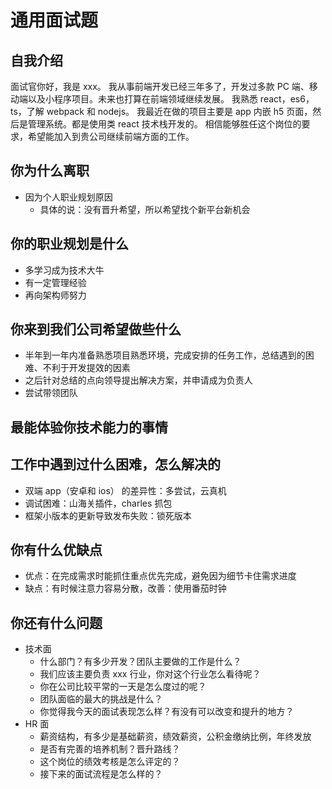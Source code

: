 # 通用面试题

## 自我介绍

面试官你好，我是 xxx。
我从事前端开发已经三年多了，开发过多款 PC 端、移动端以及小程序项目。未来也打算在前端领域继续发展。
我熟悉 react，es6，ts，了解 webpack 和 nodejs。
我最近在做的项目主要是 app 内嵌 h5 页面，然后是管理系统。都是使用类 react 技术栈开发的。
相信能够胜任这个岗位的要求，希望能加入到贵公司继续前端方面的工作。

## 你为什么离职

- 因为个人职业规划原因
  - 具体的说：没有晋升希望，所以希望找个新平台新机会

## 你的职业规划是什么

- 多学习成为技术大牛
- 有一定管理经验
- 再向架构师努力

## 你来到我们公司希望做些什么

- 半年到一年内准备熟悉项目熟悉环境，完成安排的任务工作，总结遇到的困难、不利于开发提效的因素
- 之后针对总结的点向领导提出解决方案，并申请成为负责人
- 尝试带领团队

## 最能体验你技术能力的事情

## 工作中遇到过什么困难，怎么解决的

- 双端 app（安卓和 ios） 的差异性：多尝试，云真机
- 调试困难：山海关插件，charles 抓包
- 框架小版本的更新导致发布失败：锁死版本

## 你有什么优缺点

- 优点：在完成需求时能抓住重点优先完成，避免因为细节卡住需求进度
- 缺点：有时候注意力容易分散，改善：使用番茄时钟

## 你还有什么问题

- 技术面
  - 什么部门？有多少开发？团队主要做的工作是什么？
  - 我们应该主要负责 xxx 行业，你对这个行业怎么看待呢？
  - 你在公司比较平常的一天是怎么度过的呢？
  - 团队面临的最大的挑战是什么？
  - 你觉得我今天的面试表现怎么样？有没有可以改变和提升的地方？
- HR 面
  - 薪资结构，有多少是基础薪资，绩效薪资，公积金缴纳比例，年终发放
  - 是否有完善的培养机制？晋升路线？
  - 这个岗位的绩效考核是怎么评定的？
  - 接下来的面试流程是怎么样的？
